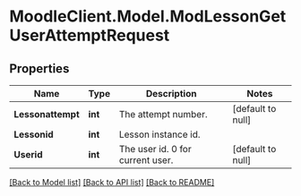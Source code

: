 # MoodleClient.Model.ModLessonGetUserAttemptRequest

## Properties

Name | Type | Description | Notes
------------ | ------------- | ------------- | -------------
**Lessonattempt** | **int** | The attempt number. | [default to null]
**Lessonid** | **int** | Lesson instance id. | 
**Userid** | **int** | The user id. 0 for current user. | [default to null]

[[Back to Model list]](../README.md#documentation-for-models) [[Back to API list]](../README.md#documentation-for-api-endpoints) [[Back to README]](../README.md)

